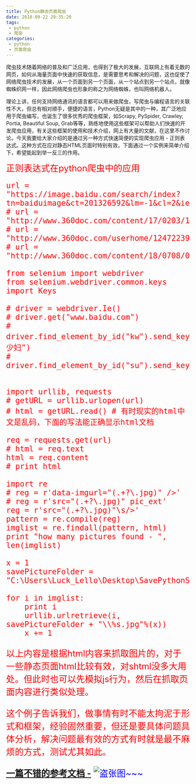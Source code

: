 ```yaml
---
title: Python静态页面爬虫
date: 2018-09-22 20:35:20
tags:
 - python
 - 爬虫
categories:
 - python
 - 页面爬虫
---
```


爬虫技术随着网络的普及和广泛应用，也得到了极大的发展，互联网上有着无数的网页，如何从海量页面中快速的获取信息，是需要思考和解决的问题，这也促使了网络爬虫技术的发展，从一个页面到另一个页面，从一个站点到另一个站点，就像蜘蛛织网一样，因此网络爬虫也形象的称之为网络蜘蛛，也叫网络机器人。

<!--More-->

理论上讲，任何支持网络通讯的语言都可以用来做爬虫，写爬虫与编程语言的关联性不大，但总有相对顺手，便捷的语言，Python无疑是其中的一种，其广泛地应用于爬虫编写，也诞生了很多优秀的爬虫框架，如Scrapy, PySpider, Crawley, Portia, Beautiful Soup, Grab等等，熟练地使用这些框架可以帮助人们快速的开发爬虫应用，有关这些框架的使用和技术介绍，网上有大量的文献，在这里不作讨论。今天我要给大家介绍的是通过另一种方式快速简便的实现爬虫应用 - 正则表达式。这种方式在应对静态HTML页面时特别有效，下面通过一个实例来简单介绍下，希望能起到举一反三的作用。


<font size=5 color="red">正则表达式在python爬虫中的应用
```
url = "https://image.baidu.com/search/index?tn=baiduimage&ct=201326592&lm=-1&cl=2&ie=gb18030&word=%C3%C0%C9%D9%B8%BE&fr=ala&ala=1&alatpl=cover&pos=0&hs=2&xthttps=111111"
# url = "http://www.360doc.com/content/17/0203/19/12472239_626276344.shtml"
# url = "http://www.360doc.com/userhome/12472239"
# url = "http://www.360doc.com/content/18/0708/00/12472239_768657823.shtml"

from selenium import webdriver
from selenium.webdriver.common.keys import Keys

# driver = webdriver.Ie()
# driver.get("www.baidu.com")
# driver.find_element_by_id("kw").send_keys(u"美少妇")
# driver.find_element_by_id("su").send_keys(Keys.ENTER)


import urllib, requests
# getURL = urllib.urlopen(url)
# html = getURL.read() # 有时现实的html中文是乱码，下面的写法能正确显示html文档

req = requests.get(url)
# html = req.text
html = req.content
# print html

import re
# reg = r'data-imgurl="(.+?\.jpg)" />'
# reg = r'src="(.+?\.jpg)" pic_ext'
reg = r'src="(.+?\.jpg)"\s/>'
pattern = re.compile(reg)
imglist = re.findall(pattern, html)
print "how many pictures found - ", len(imglist)

x = 1
savePictureFolder = "C:\Users\Luck_Lello\Desktop\SavePythonSpiderPictures"

for i in imglist:
    print i
    urllib.urlretrieve(i, savePictureFolder + "\\%s.jpg"%(x))
    x += 1
```

以上内容是根据html内容来抓取图片的，对于一些静态页面html比较有效，对shtml没多大用处。但此时也可以先模拟js行为，然后在抓取页面内容进行类似处理。

这个例子告诉我们，做事情有时不能太拘泥于形式和框架，经验固然重要，但还是要具体问题具体分析，解决问题最有效的方式有时就是最不麻烦的方式，测试尤其如此。

<b><font color='blue'/>[一篇不错的参考文档 -](https://www.cnblogs.com/sss4/p/7809821.html)</b>
![盗张图~~~](/images/spider.png)
